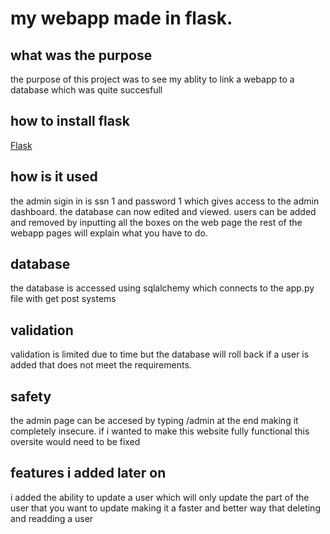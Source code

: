 # my webapp made in flask.

## what was the purpose 

the purpose of this project was to see my ablity to link a webapp to a database which was quite succesfull 

## how to install flask

[Flask](https://flask.palletsprojects.com/en/stable/installation/)

## how is it used

the admin sigin in is ssn 1 and password 1 which gives access to the admin dashboard. the database can now edited and viewed. users can be added and removed by inputting all the boxes on the web page 
the rest of the webapp pages will explain what you have to do.

## database

the database is accessed using sqlalchemy which connects to the app.py file with get post systems

## validation 

validation is limited due to time but the database will roll back if a user is added that does not meet the requirements.

## safety

the admin page can be accesed by typing /admin at the end making it completely insecure. if i wanted to make this website fully functional this oversite would need to be fixed 

## features i added later on

i added the ability to update a user which will only update the part of the user that you want to update making it a faster and better way that deleting and readding a user


